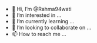 - 👋 Hi, I’m @Rahma94wati
- 👀 I’m interested in ...
- 🌱 I’m currently learning ...
- 💞️ I’m looking to collaborate on ...
- 📫 How to reach me ...

<!---
Rahma94wati/Rahma94wati is a ✨ special ✨ repository because its `README.md` (this file) appears on your GitHub profile.
You can click the Preview link to take a look at your changes.
--->
